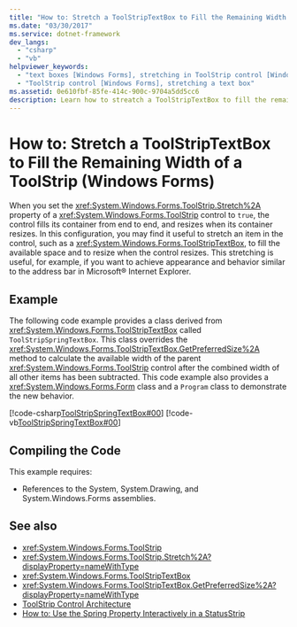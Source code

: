 ```yaml
---
title: "How to: Stretch a ToolStripTextBox to Fill the Remaining Width of a ToolStrip"
ms.date: "03/30/2017"
ms.service: dotnet-framework
dev_langs: 
  - "csharp"
  - "vb"
helpviewer_keywords: 
  - "text boxes [Windows Forms], stretching in ToolStrip control [Windows Forms]"
  - "ToolStrip control [Windows Forms], stretching a text box"
ms.assetid: 0e610fbf-85fe-414c-900c-9704a5dd5cc6
description: Learn how to streatch a ToolStripTextBox to fill the remaining width of a ToolStrip in Windows Forms.
---
```

# How to: Stretch a ToolStripTextBox to Fill the Remaining Width of a ToolStrip (Windows Forms)

When you set the <xref:System.Windows.Forms.ToolStrip.Stretch%2A> property of a <xref:System.Windows.Forms.ToolStrip> control to `true`, the control fills its container from end to end, and resizes when its container resizes. In this configuration, you may find it useful to stretch an item in the control, such as a <xref:System.Windows.Forms.ToolStripTextBox>, to fill the available space and to resize when the control resizes. This stretching is useful, for example, if you want to achieve appearance and behavior similar to the address bar in Microsoft® Internet Explorer.  
  
## Example  

 The following code example provides a class derived from <xref:System.Windows.Forms.ToolStripTextBox> called `ToolStripSpringTextBox`. This class overrides the <xref:System.Windows.Forms.ToolStripTextBox.GetPreferredSize%2A> method to calculate the available width of the parent <xref:System.Windows.Forms.ToolStrip> control after the combined width of all other items has been subtracted. This code example also provides a <xref:System.Windows.Forms.Form> class and a `Program` class to demonstrate the new behavior.  
  
 [!code-csharp[ToolStripSpringTextBox#00](~/samples/snippets/csharp/VS_Snippets_Winforms/ToolStripSpringTextBox/cs/ToolStripSpringTextBox.cs#00)]
 [!code-vb[ToolStripSpringTextBox#00](~/samples/snippets/visualbasic/VS_Snippets_Winforms/ToolStripSpringTextBox/vb/ToolStripSpringTextBox.vb#00)]  
  
## Compiling the Code  

 This example requires:  
  
- References to the System, System.Drawing, and System.Windows.Forms assemblies.  
  
## See also

- <xref:System.Windows.Forms.ToolStrip>
- <xref:System.Windows.Forms.ToolStrip.Stretch%2A?displayProperty=nameWithType>
- <xref:System.Windows.Forms.ToolStripTextBox>
- <xref:System.Windows.Forms.ToolStripTextBox.GetPreferredSize%2A?displayProperty=nameWithType>
- [ToolStrip Control Architecture](toolstrip-control-architecture.md)
- [How to: Use the Spring Property Interactively in a StatusStrip](how-to-use-the-spring-property-interactively-in-a-statusstrip.md)
